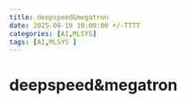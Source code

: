 ```yaml
---
title: deepspeed&megatron
date: 2025-08-19 10:00:00 +/-TTTT
categories: [AI,MLSYS]
tags: [AI,MLSYS ]
---
```


# deepspeed&megatron